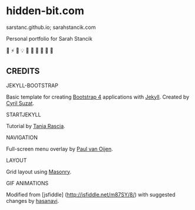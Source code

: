 hidden-bit.com
==================

sarstanc.github.io; sarahstancik.com

Personal portfolio for Sarah Stancik

:lemon: :zap: :yellow_heart: :bulb: :blossom: :crown: :full_moon_with_face: :crescent_moon: :sunflower: :hatching_chick:

CREDITS
---

JEKYLL-BOOTSTRAP

Basic template for creating [Bootstrap 4](http://v4-alpha.getbootstrap.com/) applications
with [Jekyll](http://jekyllrb.com).
Created by [Cyril Suzat](https://github.com/cyrilsuzat/jekyll-bootstrap).


STARTJEKYLL

Tutorial by [Tania Rascia](https://taniarascia.com/make-a-static-website-with-jekyll).


NAVIGATION

Full-screen menu overlay by [Paul van Oijen](http://codepen.io/PaulVanO/pen/XJYGNQ).


LAYOUT

Grid layout using [Masonry](http://masonry.desandro.com/).


GIF ANIMATIONS

Modified from [jsfiddle] (http://jsfiddle.net/m87SY/8/) with suggested changes by [hasanavi](http://stackoverflow.com/questions/600743/how-to-get-div-height-to-auto-adjust-to-background-size).
